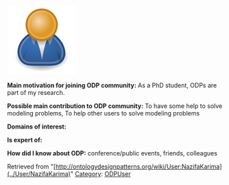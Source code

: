 [![Image:ODPUser.png](../images/a/a6/ODPUser.png)](../Image/ODPUser.png "Image:ODPUser.png")




  





__Main motivation for joining ODP community:__ As a PhD student, ODPs are part of my research.


__Possible main contribution to ODP community:__ To have some help to solve modeling problems, To help other users to solve modeling problems


__Domains of interest:__


  



__Is expert of:__


  

__How did I know about ODP:__ conference/public events, friends, colleagues






Retrieved from "[http://ontologydesignpatterns.org/wiki/User:NazifaKarima](../User/NazifaKarima)"
 [Category](http://ontologydesignpatterns.org/wiki/Special:Categories "Special:Categories"): [ODPUser](../Category/ODPUser "Category:ODPUser")